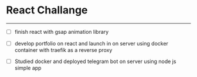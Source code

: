 # React Challange
---
- [ ] finish react with gsap animation library

- [ ] develop portfolio on react and launch in on server using docker container with traefik as a reverse proxy

 

 - [ ] Studied docker and deployed telegram bot on server using node js simple app